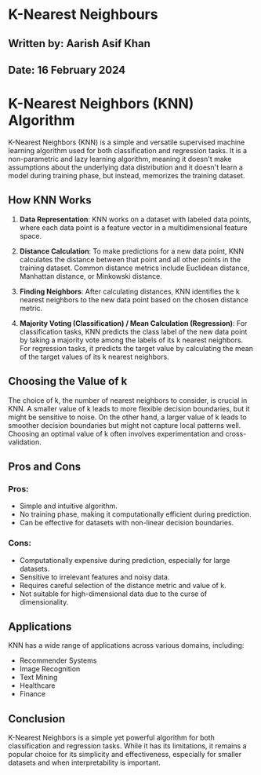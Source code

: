 # **K-Nearest Neighbours**

## **Written by:** Aarish Asif Khan

## **Date:** 16 February 2024

# **K-Nearest Neighbors (KNN) Algorithm**

K-Nearest Neighbors (KNN) is a simple and versatile supervised machine learning algorithm used for both classification and regression tasks. It is a non-parametric and lazy learning algorithm, meaning it doesn't make assumptions about the underlying data distribution and it doesn't learn a model during training phase, but instead, memorizes the training dataset.

## **How KNN Works**

1. **Data Representation**: KNN works on a dataset with labeled data points, where each data point is a feature vector in a multidimensional feature space.

2. **Distance Calculation**: To make predictions for a new data point, KNN calculates the distance between that point and all other points in the training dataset. Common distance metrics include Euclidean distance, Manhattan distance, or Minkowski distance.

3. **Finding Neighbors**: After calculating distances, KNN identifies the k nearest neighbors to the new data point based on the chosen distance metric.

4. **Majority Voting (Classification) / Mean Calculation (Regression)**: For classification tasks, KNN predicts the class label of the new data point by taking a majority vote among the labels of its k nearest neighbors. For regression tasks, it predicts the target value by calculating the mean of the target values of its k nearest neighbors.

## **Choosing the Value of k**

The choice of k, the number of nearest neighbors to consider, is crucial in KNN. A smaller value of k leads to more flexible decision boundaries, but it might be sensitive to noise. On the other hand, a larger value of k leads to smoother decision boundaries but might not capture local patterns well. Choosing an optimal value of k often involves experimentation and cross-validation.

## **Pros and Cons**

### **Pros:**

- Simple and intuitive algorithm.
- No training phase, making it computationally efficient during prediction.
- Can be effective for datasets with non-linear decision boundaries.

### **Cons:**

- Computationally expensive during prediction, especially for large datasets.
- Sensitive to irrelevant features and noisy data.
- Requires careful selection of the distance metric and value of k.
- Not suitable for high-dimensional data due to the curse of dimensionality.

## **Applications**

KNN has a wide range of applications across various domains, including:
- Recommender Systems
- Image Recognition
- Text Mining
- Healthcare
- Finance

## **Conclusion**

K-Nearest Neighbors is a simple yet powerful algorithm for both classification and regression tasks. While it has its limitations, it remains a popular choice for its simplicity and effectiveness, especially for smaller datasets and when interpretability is important.
